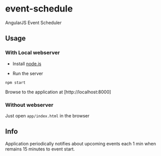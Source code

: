 # event-schedule
AngularJS Event Scheduler

## Usage

### With Local webserver

 
* Install  [node.js](http://nodejs.org/download/)

* Run the server
```
npm start
``` 
Browse to the application at [http://localhost:8000]

### Without webserver

Just open `app/index.html` in the browser

## Info
Application periodically notifies about upcoming events each 1 min when remains 15 minutes to event start.

